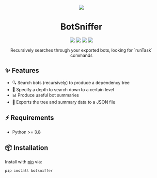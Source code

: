 <p align="center">
    <img src="https://github.com/olimorris/botsniffer/assets/9512444/ac241a2f-f98a-47d7-a7ff-144adb5a0b03">
</p>

<h1 align="center">BotSniffer</h1>

<p align="center">
<a href="https://github.com/olimorris/botsniffer/stargazers"><img src="https://img.shields.io/github/stars/olimorris/botsniffer?color=c678dd&logoColor=e06c75&style=for-the-badge"></a>
<a href="https://github.com/olimorris/botsniffer/issues"><img src="https://img.shields.io/github/issues/olimorris/botsniffer?color=%23d19a66&style=for-the-badge"></a>
<a href="https://github.com/olimorris/botsniffer/blob/main/LICENSE"><img src="https://img.shields.io/github/license/olimorris/botsniffer?color=%2361afef&style=for-the-badge"></a>
<a href="https://github.com/olimorris/botsniffer/actions/workflows/test.yml"><img src="https://img.shields.io/github/actions/workflow/status/olimorris/botsniffer/test.yml?branch=main&label=tests&style=for-the-badge"></a>
</p>

<p align="center">
    Recursively searches through your exported bots, looking for `runTask` commands
</p>

## ✨ Features

- 🔍 Search bots (recursively) to produce a dependency tree
- 🔧 Specify a depth to search down to a certain level
- 📊 Produce useful bot summaries
- 📂 Exports the tree and summary data to a JSON file

## ⚡ Requirements

- Python >= 3.8

## 📦 Installation

Install with [pip](https://pypi.org/project/pip) via:

```sh
pip install botsniffer
```


